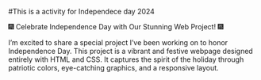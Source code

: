 #This is a activity for Independece day 2024 

🎆 Celebrate Independence Day with Our Stunning Web Project! 🎆

I’m excited to share a special project I’ve been working on to honor Independence Day. This project is a vibrant and festive webpage designed entirely with HTML and CSS. It captures the spirit of the holiday through patriotic colors, eye-catching graphics, and a responsive layout.